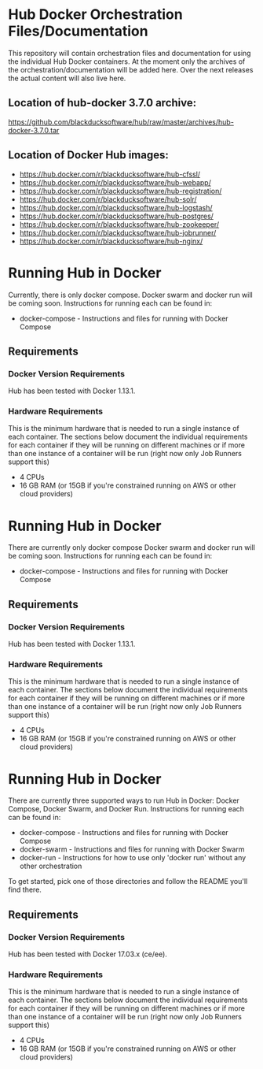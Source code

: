 # Hub Docker Orchestration Files/Documentation

This repository will contain orchestration files and documentation for using the individual Hub Docker containers. 
At the moment only the archives of the orchestration/documentation will be added here. Over the next releases the actual 
content will also live here.

## Location of hub-docker 3.7.0 archive: 

https://github.com/blackducksoftware/hub/raw/master/archives/hub-docker-3.7.0.tar

## Location of Docker Hub images:

* https://hub.docker.com/r/blackducksoftware/hub-cfssl/ 
* https://hub.docker.com/r/blackducksoftware/hub-webapp/
* https://hub.docker.com/r/blackducksoftware/hub-registration/
* https://hub.docker.com/r/blackducksoftware/hub-solr/
* https://hub.docker.com/r/blackducksoftware/hub-logstash/
* https://hub.docker.com/r/blackducksoftware/hub-postgres/
* https://hub.docker.com/r/blackducksoftware/hub-zookeeper/
* https://hub.docker.com/r/blackducksoftware/hub-jobrunner/
* https://hub.docker.com/r/blackducksoftware/hub-nginx/

# Running Hub in Docker

Currently, there is only docker compose. Docker swarm and docker run will be coming soon. Instructions for running each can be found in:

* docker-compose - Instructions and files for running with Docker Compose

## Requirements

### Docker Version Requirements

Hub has been tested with Docker 1.13.1. 

### Hardware Requirements

This is the minimum hardware that is needed to run a single instance of each container. The sections below document the individual requirements for each container if they will be running on different machines or if more than one instance of a container will be run (right now only Job Runners support this)

* 4 CPUs
* 16 GB RAM (or 15GB if you're constrained running on AWS or other cloud providers)
# Running Hub in Docker

There are currently only docker compose Docker swarm and docker run will be coming soon. Instructions for running each can be found in:

* docker-compose - Instructions and files for running with Docker Compose

## Requirements

### Docker Version Requirements

Hub has been tested with Docker 1.13.1. 

### Hardware Requirements

This is the minimum hardware that is needed to run a single instance of each container. The sections below document the individual requirements for each container if they will be running on different machines or if more than one instance of a container will be run (right now only Job Runners support this)

* 4 CPUs
* 16 GB RAM (or 15GB if you're constrained running on AWS or other cloud providers)

# Running Hub in Docker

There are currently three supported ways to run Hub in Docker: Docker Compose, Docker Swarm, and Docker Run. Instructions for running each can be found in:

* docker-compose - Instructions and files for running with Docker Compose
* docker-swarm - Instructions and files for running with Docker Swarm
* docker-run - Instructions for how to use only 'docker run' without any other orchestration

To get started, pick one of those directories and follow the README you'll find there.

## Requirements

### Docker Version Requirements

Hub has been tested with Docker 17.03.x (ce/ee). 

### Hardware Requirements

This is the minimum hardware that is needed to run a single instance of each container. The sections below document the individual requirements for each container if they will be running on different machines or if more than one instance of a container will be run (right now only Job Runners support this)

* 4 CPUs
* 16 GB RAM (or 15GB if you're constrained running on AWS or other cloud providers)


